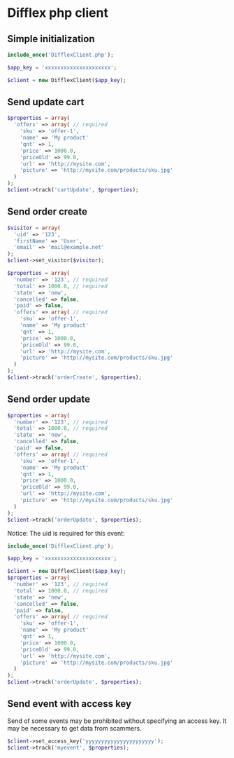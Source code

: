 # Difflex php client

## Simple initialization

```php
include_once('DifflexClient.php');

$app_key = 'xxxxxxxxxxxxxxxxxxxxx';

$client = new DifflexClient($app_key);
```

## Send update cart

```php
$properties = array(
  'offers' => array( // required
    'sku' => 'offer-1',
    'name' => 'My product'
    'qnt' => 1,
    'price' => 1000.0,
    'priceOld' => 99.0,
    'url' => 'http://mysite.com',
    'picture' => 'http://mysite.com/products/sku.jpg'
  )
);
$client->track('cartUpdate', $properties);
```

## Send order create

```php
$visitor = array(
  'uid' => '123',
  'firstName' => 'User',
  'email' => 'mail@example.net'
);
$client->set_visitor($visitor);

$properties = array(
  'number' => '123', // required
  'total' => 1000.0, // required
  'state' => 'new',
  'cancelled' => false,
  'paid' => false,
  'offers' => array( // required
    'sku' => 'offer-1',
    'name' => 'My product'
    'qnt' => 1,
    'price' => 1000.0,
    'priceOld' => 99.0,
    'url' => 'http://mysite.com',
    'picture' => 'http://mysite.com/products/sku.jpg'
  )
);
$client->track('orderCreate', $properties);
```

## Send order update

```php
$properties = array(
  'number' => '123', // required
  'total' => 1000.0, // required
  'state' => 'new',
  'cancelled' => false,
  'paid' => false,
  'offers' => array( // required
    'sku' => 'offer-1',
    'name' => 'My product'
    'qnt' => 1,
    'price' => 1000.0,
    'priceOld' => 99.0,
    'url' => 'http://mysite.com',
    'picture' => 'http://mysite.com/products/sku.jpg'
  )
);
$client->track('orderUpdate', $properties);
```

Notice: The uid is required for this event:

```php
include_once('DifflexClient.php');

$app_key = 'xxxxxxxxxxxxxxxxxxxxx';

$client = new DifflexClient($app_key);
$properties = array(
  'number' => '123', // required
  'total' => 1000.0, // required
  'state' => 'new',
  'cancelled' => false,
  'paid' => false,
  'offers' => array( // required
    'sku' => 'offer-1',
    'name' => 'My product'
    'qnt' => 1,
    'price' => 1000.0,
    'priceOld' => 99.0,
    'url' => 'http://mysite.com',
    'picture' => 'http://mysite.com/products/sku.jpg'
  )
);
$client->track('orderUpdate', $properties);
```

## Send event with access key

Send of some events may be prohibited without specifying an access key. It may be necessary to get data from scammers.

```php
$client->set_access_key('yyyyyyyyyyyyyyyyyyyyyy');
$client->track('myevent', $properties);
```
